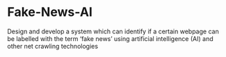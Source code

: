 # Fake-News-AI
Design and develop a system which can identify if a certain webpage can be labelled with the term ‘fake news’ using artificial intelligence (AI) and other net crawling technologies

